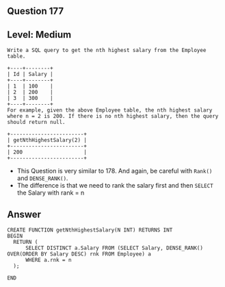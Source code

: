 ## Question 177 
## Level: Medium 


```
Write a SQL query to get the nth highest salary from the Employee table.

+----+--------+
| Id | Salary |
+----+--------+
| 1  | 100    |
| 2  | 200    |
| 3  | 300    |
+----+--------+
For example, given the above Employee table, the nth highest salary where n = 2 is 200. If there is no nth highest salary, then the query should return null.

+------------------------+
| getNthHighestSalary(2) |
+------------------------+
| 200                    |
+------------------------+
``` 

* This Question is very similar to 178. And again, be careful with `Rank()` and `DENSE_RANK()`. 
* The difference is that we need to rank the salary first and then `SELECT` the Salary with rank = n 

## Answer 

```
CREATE FUNCTION getNthHighestSalary(N INT) RETURNS INT
BEGIN
  RETURN (
      SELECT DISTINCT a.Salary FROM (SELECT Salary, DENSE_RANK() OVER(ORDER BY Salary DESC) rnk FROM Employee) a 
      WHERE a.rnk = n 
  );
  
END
```
